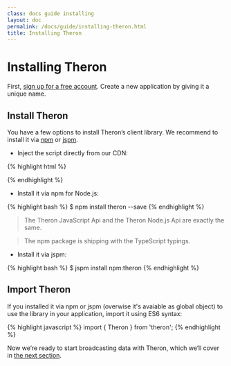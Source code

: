 ```yaml
---
class: docs guide installing
layout: doc
permalink: /docs/guide/installing-theron.html
title: Installing Theron
---
```


# Installing Theron

First, [sign up for a free account](/signup). Create a new application by giving
it a unique name.

## Install Theron

You have a few options to install Theron’s client library. We recommend to
install it via [npm](https://www.npmjs.com/package/theron) or [jspm](http://jspm.io).

-	Inject the script directly from our CDN:

{% highlight html %}
<script src="//cdn.therondb.com/bundles/0.2.1/theron.umd.js"></script>
{% endhighlight %}

-	Install it via npm for Node.js:

{% highlight bash %}
$ npm install theron --save
{% endhighlight %}

> The Theron JavaScript Api and the Theron Node.js Api are exactly the same.

> The npm package is shipping with the TypeScript typings.

-	Install it via jspm:

{% highlight bash %}
$ jspm install npm:theron
{% endhighlight %}

## Import Theron

If you installed it via npm or jspm (overwise it's avaiable as global object) to
use the library in your application, import it using ES6 syntax:

{% highlight javascript %}
import { Theron } from 'theron';
{% endhighlight %}

Now we’re ready to start broadcasting data with Theron, which we’ll cover in
[the next section](./understanding-stream.html).
